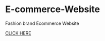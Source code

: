 # E-commerce-Website
Fashion brand Ecommerce Website

[CLICK HERE](https://aakash0209.github.io/E-commerce-Website/)
